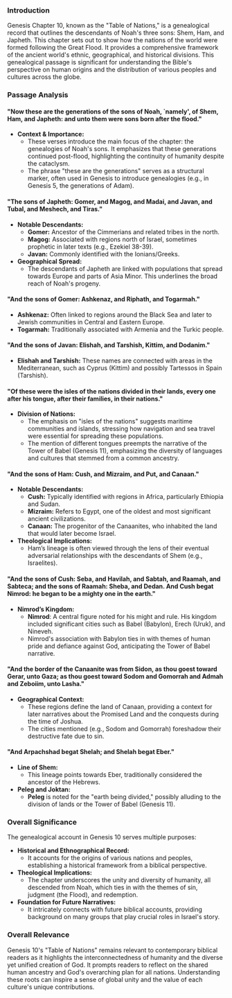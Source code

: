 ### Introduction

Genesis Chapter 10, known as the "Table of Nations," is a genealogical record that outlines the descendants of Noah's three sons: Shem, Ham, and Japheth. This chapter sets out to show how the nations of the world were formed following the Great Flood. It provides a comprehensive framework of the ancient world's ethnic, geographical, and historical divisions. This genealogical passage is significant for understanding the Bible's perspective on human origins and the distribution of various peoples and cultures across the globe.

### Passage Analysis

#### "Now these are the generations of the sons of Noah, `namely', of Shem, Ham, and Japheth: and unto them were sons born after the flood."

- **Context & Importance:**
  - These verses introduce the main focus of the chapter: the genealogies of Noah's sons. It emphasizes that these generations continued post-flood, highlighting the continuity of humanity despite the cataclysm.
  - The phrase "these are the generations" serves as a structural marker, often used in Genesis to introduce genealogies (e.g., in Genesis 5, the generations of Adam).

#### "The sons of Japheth: Gomer, and Magog, and Madai, and Javan, and Tubal, and Meshech, and Tiras."

- **Notable Descendants:**
  - **Gomer:** Ancestor of the Cimmerians and related tribes in the north.
  - **Magog:** Associated with regions north of Israel, sometimes prophetic in later texts (e.g., Ezekiel 38-39).
  - **Javan:** Commonly identified with the Ionians/Greeks.
- **Geographical Spread:**
  - The descendants of Japheth are linked with populations that spread towards Europe and parts of Asia Minor. This underlines the broad reach of Noah's progeny.

#### "And the sons of Gomer: Ashkenaz, and Riphath, and Togarmah."

- **Ashkenaz:** Often linked to regions around the Black Sea and later to Jewish communities in Central and Eastern Europe.
- **Togarmah:** Traditionally associated with Armenia and the Turkic people.

#### "And the sons of Javan: Elishah, and Tarshish, Kittim, and Dodanim."

- **Elishah and Tarshish:** These names are connected with areas in the Mediterranean, such as Cyprus (Kittim) and possibly Tartessos in Spain (Tarshish).

#### "Of these were the isles of the nations divided in their lands, every one after his tongue, after their families, in their nations."

- **Division of Nations:**
  - The emphasis on "isles of the nations" suggests maritime communities and islands, stressing how navigation and sea travel were essential for spreading these populations.
  - The mention of different tongues preempts the narrative of the Tower of Babel (Genesis 11), emphasizing the diversity of languages and cultures that stemmed from a common ancestry.

#### "And the sons of Ham: Cush, and Mizraim, and Put, and Canaan."

- **Notable Descendants:**
  - **Cush:** Typically identified with regions in Africa, particularly Ethiopia and Sudan.
  - **Mizraim:** Refers to Egypt, one of the oldest and most significant ancient civilizations.
  - **Canaan:** The progenitor of the Canaanites, who inhabited the land that would later become Israel.
- **Theological Implications:**
  - Ham’s lineage is often viewed through the lens of their eventual adversarial relationships with the descendants of Shem (e.g., Israelites).

#### "And the sons of Cush: Seba, and Havilah, and Sabtah, and Raamah, and Sabteca; and the sons of Raamah: Sheba, and Dedan. And Cush begat Nimrod: he began to be a mighty one in the earth."

- **Nimrod’s Kingdom:**
  - **Nimrod**: A central figure noted for his might and rule. His kingdom included significant cities such as Babel (Babylon), Erech (Uruk), and Nineveh.
  - Nimrod's association with Babylon ties in with themes of human pride and defiance against God, anticipating the Tower of Babel narrative.

#### "And the border of the Canaanite was from Sidon, as thou goest toward Gerar, unto Gaza; as thou goest toward Sodom and Gomorrah and Admah and Zeboiim, unto Lasha."

- **Geographical Context:**
  - These regions define the land of Canaan, providing a context for later narratives about the Promised Land and the conquests during the time of Joshua.
  - The cities mentioned (e.g., Sodom and Gomorrah) foreshadow their destructive fate due to sin.

#### "And Arpachshad begat Shelah; and Shelah begat Eber."

- **Line of Shem:**
  - This lineage points towards Eber, traditionally considered the ancestor of the Hebrews. 
- **Peleg and Joktan:**
  - **Peleg** is noted for the "earth being divided," possibly alluding to the division of lands or the Tower of Babel (Genesis 11).

### Overall Significance

The genealogical account in Genesis 10 serves multiple purposes:
- **Historical and Ethnographical Record:**
  - It accounts for the origins of various nations and peoples, establishing a historical framework from a biblical perspective.
- **Theological Implications:**
  - The chapter underscores the unity and diversity of humanity, all descended from Noah, which ties in with the themes of sin, judgment (the Flood), and redemption.
- **Foundation for Future Narratives:**
  - It intricately connects with future biblical accounts, providing background on many groups that play crucial roles in Israel's story.

### Overall Relevance

Genesis 10's "Table of Nations" remains relevant to contemporary biblical readers as it highlights the interconnectedness of humanity and the diverse yet unified creation of God. It prompts readers to reflect on the shared human ancestry and God's overarching plan for all nations. Understanding these roots can inspire a sense of global unity and the value of each culture's unique contributions.

